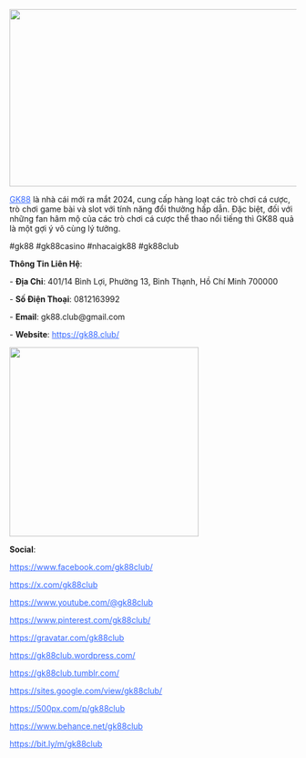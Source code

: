 <p><img src="https://pbs.twimg.com/profile_banners/1811022648719331333/1720616508/1500x500" alt="" width="933" height="311" /></p>
<p><span style="color: #3366ff;"><a style="color: #3366ff;" href="https://gk88.club/"><span style="font-weight: 400;">GK88</span></a></span><span style="font-weight: 400;"> l&agrave; nh&agrave; c&aacute;i mới ra mắt 2024, cung cấp h&agrave;ng loạt c&aacute;c tr&ograve; chơi c&aacute; cược, tr&ograve; chơi game b&agrave;i v&agrave; slot với t&iacute;nh năng đổi thưởng hấp dẫn. Đặc biệt, đối với những fan h&acirc;m mộ của c&aacute;c tr&ograve; chơi c&aacute; cược thể thao nổi tiếng th&igrave; GK88 quả l&agrave; một gợi &yacute; v&ocirc; c&ugrave;ng l&yacute; tưởng.</span></p>
<p><span style="font-weight: 400;">#gk88 #gk88casino #nhacaigk88 #gk88club</span></p>
<p><strong>Th&ocirc;ng Tin Li&ecirc;n Hệ</strong><span style="font-weight: 400;">:</span></p>
<p><span style="font-weight: 400;">- </span><strong>Địa Chỉ</strong><span style="font-weight: 400;">: 401/14 B&igrave;nh Lợi, Phường 13, B&igrave;nh Thạnh, Hồ Ch&iacute; Minh 700000</span></p>
<p><span style="font-weight: 400;">- </span><strong>Số Điện Thoại</strong><span style="font-weight: 400;">: 0812163992</span></p>
<p><span style="font-weight: 400;">- </span><strong>Email</strong><span style="font-weight: 400;">: gk88.club@gmail.com</span></p>
<p><span style="font-weight: 400;">- </span><strong>Website</strong><span style="font-weight: 400;">: </span><span style="color: #3366ff;"><a style="color: #3366ff;" href="https://gk88.club/"><span style="font-weight: 400;">https://gk88.club/</span></a></span></p>
<p><img src="https://pbs.twimg.com/profile_images/1811022718369943555/cAZXC9Wv_400x400.jpg" alt="" width="332" height="332" /></p>
<p><strong>Social</strong><span style="font-weight: 400;">:</span></p>
<p><span style="color: #3366ff;"><a style="color: #3366ff;" href="https://www.facebook.com/gk88club/"><span style="font-weight: 400;">https://www.facebook.com/gk88club/</span></a></span></p>
<p><span style="color: #3366ff;"><a style="color: #3366ff;" href="https://x.com/gk88club"><span style="font-weight: 400;">https://x.com/gk88club</span></a></span></p>
<p><span style="color: #3366ff;"><a style="color: #3366ff;" href="https://www.youtube.com/@gk88club"><span style="font-weight: 400;">https://www.youtube.com/@gk88club</span></a></span></p>
<p><span style="color: #3366ff;"><a style="color: #3366ff;" href="https://www.pinterest.com/gk88club/"><span style="font-weight: 400;">https://www.pinterest.com/gk88club/</span></a></span></p>
<p><span style="color: #3366ff;"><a style="color: #3366ff;" href="https://gravatar.com/gk88club"><span style="font-weight: 400;">https://gravatar.com/gk88club</span></a></span></p>
<p><span style="color: #3366ff;"><a style="color: #3366ff;" href="https://gk88club.wordpress.com/"><span style="font-weight: 400;">https://gk88club.wordpress.com/</span></a></span></p>
<p><span style="color: #3366ff;"><a style="color: #3366ff;" href="https://gk88club.tumblr.com/"><span style="font-weight: 400;">https://gk88club.tumblr.com/</span></a></span></p>
<p><span style="color: #3366ff;"><a style="color: #3366ff;" href="https://sites.google.com/view/gk88club/"><span style="font-weight: 400;">https://sites.google.com/view/gk88club/</span></a></span></p>
<p><span style="color: #3366ff;"><a style="color: #3366ff;" href="https://500px.com/p/gk88club"><span style="font-weight: 400;">https://500px.com/p/gk88club</span></a></span></p>
<p><span style="color: #3366ff;"><a style="color: #3366ff;" href="https://www.behance.net/gk88club"><span style="font-weight: 400;">https://www.behance.net/gk88club</span></a></span></p>
<p><span style="color: #3366ff;"><a style="color: #3366ff;" href="https://bit.ly/m/gk88club"><span style="font-weight: 400;">https://bit.ly/m/gk88club</span></a></span></p>